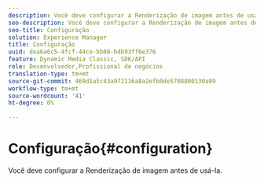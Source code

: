 ```yaml
---
description: Você deve configurar a Renderização de imagem antes de usá-la.
seo-description: Você deve configurar a Renderização de imagem antes de usá-la.
seo-title: Configuração
solution: Experience Manager
title: Configuração
uuid: dea6a6c5-4fcf-44ce-bb08-b4b93ff6e376
feature: Dynamic Media Classic, SDK/API
role: Desenvolvedor,Profissional de negócios
translation-type: tm+mt
source-git-commit: 469d1a5c43a972116a8a2efb0de5708800130a99
workflow-type: tm+mt
source-wordcount: '41'
ht-degree: 0%

---
```



# Configuração{#configuration}

Você deve configurar a Renderização de imagem antes de usá-la.

